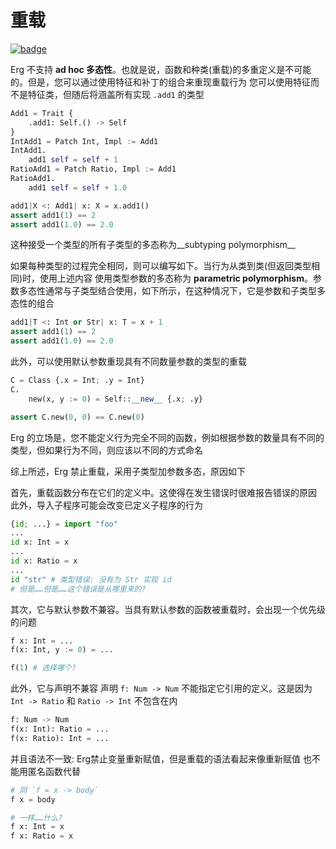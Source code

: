 # 重载

[![badge](https://img.shields.io/endpoint.svg?url=https%3A%2F%2Fgezf7g7pd5.execute-api.ap-northeast-1.amazonaws.com%2Fdefault%2Fsource_up_to_date%3Fowner%3Derg-lang%26repos%3Derg%26ref%3Dmain%26path%3Ddoc/EN/syntax/type/advanced/overloading.md%26commit_hash%3D51de3c9d5a9074241f55c043b9951b384836b258)](https://gezf7g7pd5.execute-api.ap-northeast-1.amazonaws.com/default/source_up_to_date?owner=erg-lang&repos=erg&ref=main&path=doc/EN/syntax/type/advanced/overloading.md&commit_hash=51de3c9d5a9074241f55c043b9951b384836b258)

Erg 不支持 __ad hoc 多态性__。也就是说，函数和种类(重载)的多重定义是不可能的。但是，您可以通过使用特征和补丁的组合来重现重载行为
您可以使用特征而不是特征类，但随后将涵盖所有实现 `.add1` 的类型

```python
Add1 = Trait {
    .add1: Self.() -> Self
}
IntAdd1 = Patch Int, Impl := Add1
IntAdd1.
    add1 self = self + 1
RatioAdd1 = Patch Ratio, Impl := Add1
RatioAdd1.
    add1 self = self + 1.0

add1|X <: Add1| x: X = x.add1()
assert add1(1) == 2
assert add1(1.0) == 2.0
```

这种接受一个类型的所有子类型的多态称为__subtyping polymorphism__

如果每种类型的过程完全相同，则可以编写如下。当行为从类到类(但返回类型相同)时，使用上述内容
使用类型参数的多态称为 __parametric polymorphism__。参数多态性通常与子类型结合使用，如下所示，在这种情况下，它是参数和子类型多态性的组合

```python
add1|T <: Int or Str| x: T = x + 1
assert add1(1) == 2
assert add1(1.0) == 2.0
```

此外，可以使用默认参数重现具有不同数量参数的类型的重载

```python
C = Class {.x = Int; .y = Int}
C.
    new(x, y := 0) = Self::__new__ {.x; .y}

assert C.new(0, 0) == C.new(0)
```

Erg 的立场是，您不能定义行为完全不同的函数，例如根据参数的数量具有不同的类型，但如果行为不同，则应该以不同的方式命名

综上所述，Erg 禁止重载，采用子类型加参数多态，原因如下

首先，重载函数分布在它们的定义中。这使得在发生错误时很难报告错误的原因
此外，导入子程序可能会改变已定义子程序的行为

```python
{id; ...} = import "foo"
...
id x: Int = x
...
id x: Ratio = x
...
id "str" # 类型错误: 没有为 Str 实现 id
# 但是……但是……这个错误是从哪里来的?
```

其次，它与默认参数不兼容。当具有默认参数的函数被重载时，会出现一个优先级的问题

```python
f x: Int = ...
f(x: Int, y := 0) = ...

f(1) # 选择哪个?
```

此外，它与声明不兼容
声明 `f: Num -> Num` 不能指定它引用的定义。这是因为 `Int -> Ratio` 和 `Ratio -> Int` 不包含在内

```python
f: Num -> Num
f(x: Int): Ratio = ...
f(x: Ratio): Int = ...
```

并且语法不一致: Erg禁止变量重新赋值，但是重载的语法看起来像重新赋值
也不能用匿名函数代替

```python
# 同 `f = x -> body`
f x = body

# 一样……什么?
f x: Int = x
f x: Ratio = x
```
